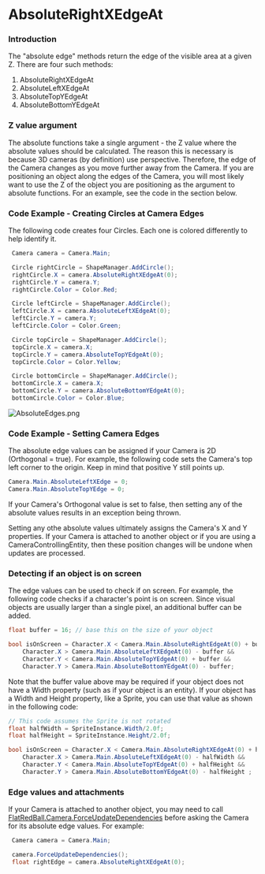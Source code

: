 # AbsoluteRightXEdgeAt

### Introduction

The "absolute edge" methods return the edge of the visible area at a given Z. There are four such methods:

1. AbsoluteRightXEdgeAt
2. AbsoluteLeftXEdgeAt
3. AbsoluteTopYEdgeAt
4. AbsoluteBottomYEdgeAt

### Z value argument

The absolute functions take a single argument - the Z value where the absolute values should be calculated. The reason this is necessary is because 3D cameras (by definition) use perspective. Therefore, the edge of the Camera changes as you move further away from the Camera. If you are positioning an object along the edges of the Camera, you will most likely want to use the Z of the object you are positioning as the argument to absolute functions. For an example, see the code in the section below.

### Code Example - Creating Circles at Camera Edges

The following code creates four Circles. Each one is colored differently to help identify it.

```csharp
 Camera camera = Camera.Main;

 Circle rightCircle = ShapeManager.AddCircle();
 rightCircle.X = camera.AbsoluteRightXEdgeAt(0);
 rightCircle.Y = camera.Y;
 rightCircle.Color = Color.Red;

 Circle leftCircle = ShapeManager.AddCircle();
 leftCircle.X = camera.AbsoluteLeftXEdgeAt(0);
 leftCircle.Y = camera.Y;
 leftCircle.Color = Color.Green;

 Circle topCircle = ShapeManager.AddCircle();
 topCircle.X = camera.X;
 topCircle.Y = camera.AbsoluteTopYEdgeAt(0);
 topCircle.Color = Color.Yellow;

 Circle bottomCircle = ShapeManager.AddCircle();
 bottomCircle.X = camera.X;
 bottomCircle.Y = camera.AbsoluteBottomYEdgeAt(0);
 bottomCircle.Color = Color.Blue;
```

![AbsoluteEdges.png](../../../.gitbook/assets/migrated\_media-AbsoluteEdges.png)

### Code Example - Setting Camera Edges

The absolute edge values can be assigned if your Camera is 2D (Orthogonal = true). For example, the following code sets the Camera's top left corner to the origin. Keep in mind that positive Y still points up.

```csharp
Camera.Main.AbsoluteLeftXEdge = 0;
Camera.Main.AbsoluteTopYEdge = 0;
```

If your Camera's Orthogonal value is set to false, then setting any of the absolute values results in an exception being thrown.

Setting any othe absolute values ultimately assigns the Camera's X and Y properties. If your Camera is attached to another object or if you are using a CameraControllingEntity, then these position changes will be undone when updates are processed.

### Detecting if an object is on screen

The edge values can be used to check if on screen. For example, the following code checks if a character's point is on screen. Since visual objects are usually larger than a single pixel, an additional buffer can be added.

```csharp
float buffer = 16; // base this on the size of your object

bool isOnScreen = Character.X < Camera.Main.AbsoluteRightEdgeAt(0) + buffer &&
    Character.X > Camera.Main.AbsoluteLeftXEdgeAt(0) - buffer &&
    Character.Y < Camera.Main.AbsoluteTopYEdgeAt(0) + buffer &&
    Character.Y > Camera.Main.AbsoluteBottomYEdgeAt(0) - buffer;
```

Note that the buffer value above may be required if your object does not have a Width property (such as if your object is an entity). If your object has a Width and Height property, like a Sprite, you can use that value as shown in the following code:

```csharp
// This code assumes the Sprite is not rotated
float halfWidth = SpriteInstance.Width/2.0f;
float halfHeight = SpriteInstance.Height/2.0f;

bool isOnScreen = Character.X < Camera.Main.AbsoluteRightXEdgeAt(0) + halfWidth &&
    Character.X > Camera.Main.AbsoluteLeftXEdgeAt(0) - halfWidth &&
    Character.Y < Camera.Main.AbsoluteTopYEdgeAt(0) + halfHeight &&
    Character.Y > Camera.Main.AbsoluteBottomYEdgeAt(0) - halfHeight ;
```

### Edge values and attachments

If your Camera is attached to another object, you may need to call [FlatRedBall.Camera.ForceUpdateDependencies](../../../frb/docs/index.php) before asking the Camera for its absolute edge values. For example:

```csharp
 Camera camera = Camera.Main;

 camera.ForceUpdateDependencies();
 float rightEdge = camera.AbsoluteRightXEdgeAt(0);
```
